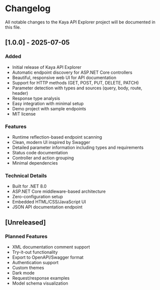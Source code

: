# Changelog

All notable changes to the Kaya API Explorer project will be documented in this file.

## [1.0.0] - 2025-07-05

### Added
- Initial release of Kaya API Explorer
- Automatic endpoint discovery for ASP.NET Core controllers
- Beautiful, responsive web UI for API documentation
- Support for HTTP methods (GET, POST, PUT, DELETE, PATCH)
- Parameter detection with types and sources (query, body, route, header)
- Response type analysis
- Easy integration with minimal setup
- Demo project with sample endpoints
- MIT license

### Features
- Runtime reflection-based endpoint scanning
- Clean, modern UI inspired by Swagger
- Detailed parameter information including types and requirements
- Status code documentation
- Controller and action grouping
- Minimal dependencies

### Technical Details
- Built for .NET 8.0
- ASP.NET Core middleware-based architecture
- Zero-configuration setup
- Embedded HTML/CSS/JavaScript UI
- JSON API documentation endpoint

## [Unreleased]

### Planned Features
- XML documentation comment support
- Try-it-out functionality
- Export to OpenAPI/Swagger format
- Authentication support
- Custom themes
- Dark mode
- Request/response examples
- Model schema visualization

